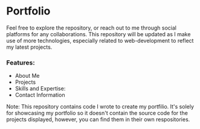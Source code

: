# Portfolio

Feel free to explore the repository, or reach out to me through social platforms for any collaborations. This repository will be updated as I make use of more technologies, especially related to web-development to reflect my latest projects.

### Features:
- About Me
- Projects
- Skills and Expertise:
- Contact Information


Note: This repository contains code I wrote to create my portfilio. It's solely for showcasing my portfolio so it doesn't contain the source code for the projects displayed, however, you can find them in their own respositories.